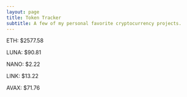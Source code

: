 ```yaml
---
layout: page
title: Token Tracker
subtitle: A few of my personal favorite cryptocurrency projects.
---
```


<!--BEGINCRYPTOINPUT-->
ETH: $2577.58

LUNA: $90.81

NANO: $2.22

LINK: $13.22

AVAX: $71.76

<!--ENDCRYPTOINPUT-->
